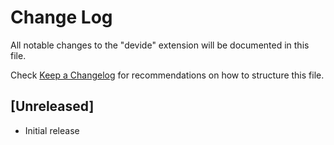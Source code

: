 # Change Log

All notable changes to the "devide" extension will be documented in this file.

Check [Keep a Changelog](http://keepachangelog.com/) for recommendations on how to structure this file.

## [Unreleased]

- Initial release